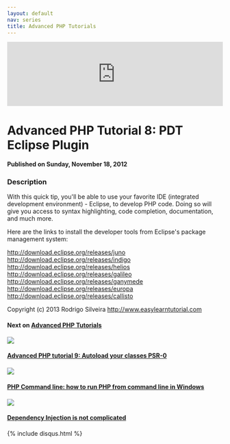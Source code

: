 ```yaml
---
layout: default
nav: series
title: Advanced PHP Tutorials
---
```


<div class="container">
    <div class="row mt grid">
        <div class="mt"></div>
        <div class="row" style="margin-bottom: 20px;">
            <div class="col-sm-push-1 col-sm-10 col-md-push-2 col-md-8">
                <div class="video-container">
                    <iframe width="100%" src="https://www.youtube.com/embed/EhwdVUTuu-0" frameborder="0" allowfullscreen></iframe>
                </div>
            </div>
            <div class="clearfix"></div>
            <div class="col-md-8">
                <h1>Advanced PHP Tutorial 8: PDT Eclipse Plugin</h1>
                <h4>Published on Sunday, November 18, 2012</h4>
                <h3>Description</h3>
                <p>With this quick tip, you'll be able to use your favorite IDE (integrated development environment) - Eclipse, to develop PHP code. Doing so will give you access to syntax highlighting, code completion, documentation, and much more.

Here are the links to install the developer tools from Eclipse's package management system:

http://download.eclipse.org/releases/juno
http://download.eclipse.org/releases/indigo
http://download.eclipse.org/releases/helios
http://download.eclipse.org/releases/galileo
http://download.eclipse.org/releases/ganymede
http://download.eclipse.org/releases/europa
http://download.eclipse.org/releases/callisto

Copyright (c) 2013 Rodrigo Silveira http://www.easylearntutorial.com</p>
            </div>
            <div class="col-md-4">
                <h4>Next on <a href="/series/advanced-php-tutorials">Advanced PHP Tutorials</a></h4><div class="row" style="margin-bottom: 20px">
            <div class="col-md-6">
                <a href="/series/advanced-php-tutorials/advanced-php-tutorial-9-autoload-your-classes-psr-0">
                    <img src="/img/blank.gif" data-echo="https://i.ytimg.com/vi/d1mIhDdSn54/hqdefault.jpg" class="img-responsive" />
                </a>
            </div>
            <div class="col-md-6">
                <h4>
                    <a href="/series/advanced-php-tutorials/advanced-php-tutorial-9-autoload-your-classes-psr-0">Advanced PHP tutorial 9: Autoload your classes PSR-0</a>
                </h4>
            </div>
        </div><div class="row" style="margin-bottom: 20px">
            <div class="col-md-6">
                <a href="/series/advanced-php-tutorials/php-command-line-how-to-run-php-from-command-line-in-windows">
                    <img src="/img/blank.gif" data-echo="https://i.ytimg.com/vi/neBVQBL_2P0/hqdefault.jpg" class="img-responsive" />
                </a>
            </div>
            <div class="col-md-6">
                <h4>
                    <a href="/series/advanced-php-tutorials/php-command-line-how-to-run-php-from-command-line-in-windows">PHP Command line: how to run PHP from command line in Windows</a>
                </h4>
            </div>
        </div><div class="row" style="margin-bottom: 20px">
            <div class="col-md-6">
                <a href="/series/advanced-php-tutorials/dependency-injection-is-not-complicated">
                    <img src="/img/blank.gif" data-echo="https://i.ytimg.com/vi/fKDxVx1nO2w/hqdefault.jpg" class="img-responsive" />
                </a>
            </div>
            <div class="col-md-6">
                <h4>
                    <a href="/series/advanced-php-tutorials/dependency-injection-is-not-complicated">Dependency Injection is not complicated</a>
                </h4>
            </div>
        </div>
            </div>
            <div class="col-md-8">
                {% include disqus.html %}
            </div>
        </div>
    </div>
    <div class="row mt grid"></div>
</div>
